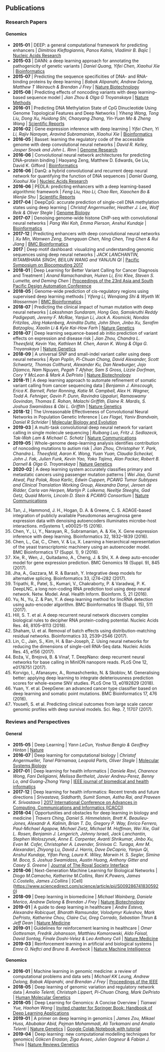 ## Publications
### Research Papers

#### Genomics
- **2015-01** | DEEP: a general computational framework for predicting enhancers | *Dimitrios Kleftogiannis,  Panos Kalnis,  Vladimir B. Bajic* | [Nucleic Acids Research](https://academic.oup.com/nar/article/43/1/e6/2902605)
- **2015-03** | DANN: a deep learning approach for annotating the pathogenicity of genetic variants | *Daniel Quang, Yifei Chen, Xiaohui Xie* | [Bioinformatics](https://academic.oup.com/bioinformatics/article/31/5/761/2748191)
- **2015-07** | Predicting the sequence specificities of DNA- and RNA-binding proteins by deep learning | *Babak Alipanahi, Andrew Delong, Matthew T Weirauch & Brendan J Frey* | [Nature Biotechnology](https://www.nature.com/articles/nbt.3300)
- **2015-08** | Predicting effects of noncoding variants with deep learning–based sequence model | *Jian Zhou & Olga G Troyanskaya* | [Nature Methods](https://www.nature.com/articles/nmeth.3547)
- **2016-01** | Predicting DNA Methylation State of CpG Dinucleotide Using Genome Topological Features and Deep Networks | *Yiheng Wang, Tong Liu, Dong Xu, Huidong Shi, Chaoyang Zhang, Yin-Yuan Mo & Zheng Wang* | [Scientific Reports](https://www.nature.com/articles/srep19598)
- **2016-02** | Gene expression inference with deep learning | *Yifei Chen, Yi Li, Rajiv Narayan, Aravind Subramanian, Xiaohui Xie* | [Bioinformatics](https://academic.oup.com/bioinformatics/article/32/12/1832/1743989)
- **2016-05** | Basset: learning the regulatory code of the accessible genome with deep convolutional neural networks | *David R. Kelley, Jasper Snoek and John L. Rinn* | [Genome Research](https://genome.cshlp.org/content/26/7/990.short)
- **2016-06** | Convolutional neural network architectures for predicting DNA–protein binding | Haoyang Zeng, Matthew D. Edwards, Ge Liu, David K. Gifford | [Bioinformatics](https://academic.oup.com/bioinformatics/article/32/12/i121/2240609)
- **2016-06** | DanQ: a hybrid convolutional and recurrent deep neural network for quantifying the function of DNA sequences | *Daniel Quang,  Xiaohui Xie* | [Nucleic Acids Research](https://academic.oup.com/nar/article/44/11/e107/2468300#96180312)
- **2016-06** | PEDLA: predicting enhancers with a deep learning-based algorithmic framework | *Feng Liu, Hao Li, Chao Ren, Xiaochen Bo & Wenjie Shu* | [Scientific Reports](https://www.nature.com/articles/srep28517)
- **2017-04** | DeepCpG: accurate prediction of single-cell DNA methylation states using deep learning | *Christof Angermueller, Heather J. Lee, Wolf Reik & Oliver Stegle* | [Genome Biology](https://genomebiology.biomedcentral.com/articles/10.1186/s13059-017-1189-z)
- **2017-07** | Denoising genome-wide histone ChIP-seq with convolutional neural networks | *Pang Wei Koh, Emma Pierson, Anshul Kundaje* | [Bioinformatics](https://academic.oup.com/bioinformatics/article/33/14/i225/3953958)
- **2017-12** | Predicting enhancers with deep convolutional neural networks | *Xu Min, Wanwen Zeng, Shengquan Chen, Ning Chen, Ting Chen & Rui Jiang* | [BMC Bioinformatics](https://bmcbioinformatics.biomedcentral.com/articles/10.1186/s12859-017-1878-3)
- **2017** | Deep motif dashboard: visualizing and understanding genomic sequences using deep neural networks | *JACK LANCHANTIN, RITAMBHARA SINGH, BEILUN WANG and YANJUN QI* | [Pacific Symposium on Biocomputing 2017](https://www.worldscientific.com/doi/abs/10.1142/9789813207813_0025)
- **2018-01** | Deep Learning for Better Variant Calling for Cancer Diagnosis and Treatment | *Anand Ramachandran, Huiren Li, Eric Klee, Steven S. Lumetta, and Deming Chen* | [Proceedings of the 23rd Asia and South Pacific Design Automation Conference](https://dl.acm.org/citation.cfm?id=3201611)
- **2018-05** | Genome-wide prediction of cis-regulatory regions using supervised deep learning methods | *Yifeng Li, Wenqiang Shi & Wyeth W. Wasserman* | [BMC Bioinformatics](https://bmcbioinformatics.biomedcentral.com/articles/10.1186/s12859-018-2187-1)
- **2018-07** | Predicting the clinical impact of human mutation with deep neural networks | *Laksshman Sundaram, Hong Gao, Samskruthi Reddy Padigepati, Jeremy F. McRae, Yanjun Li, Jack A. Kosmicki, Nondas Fritzilas, Jörg Hakenberg, Anindita Dutta, John Shon, Jinbo Xu, Serafim Batzoglou, Xiaolin Li & Kyle Kai-How Farh* | [Nature Genetics](https://www.nature.com/articles/s41588-018-0167-z)
- **2018-07** | Deep learning sequence-based ab initio prediction of variant effects on expression and disease risk | *Jian Zhou, Chandra L. Theesfeld, Kevin Yao, Kathleen M. Chen, Aaron K. Wong & Olga G. Troyanskaya* | [Nature Genetics](https://www.nature.com/articles/s41588-018-0160-6)
- **2018-09** | A universal SNP and small-indel variant caller using deep neural networks | *Ryan Poplin, Pi-Chuan Chang, David Alexander, Scott Schwartz, Thomas Colthurst, Alexander Ku, Dan Newburger, Jojo Dijamco, Nam Nguyen, Pegah T Afshar, Sam S Gross, Lizzie Dorfman, Cory Y McLean & Mark A DePristo* | [Nature Biotechnology](https://www.nature.com/articles/nbt.4235)
- **2018-11** | A deep learning approach to automate refinement of somatic variant calling from cancer sequencing data | *Benjamin J. Ainscough, Erica K. Barnell, Peter Ronning, Katie M. Campbell, Alex H. Wagner, Todd A. Fehniger, Gavin P. Dunn, Ravindra Uppaluri, Ramaswamy Govindan, Thomas E. Rohan, Malachi Griffith, Elaine R. Mardis, S. Joshua Swamidass & Obi L. Griffith* | [Nature Genetics](https://www.nature.com/articles/s41588-018-0257-y)
- **2018-12** | The Unreasonable Effectiveness of Convolutional Neural Networks in Population Genetic Inference | *Lex Flagel, Yaniv Brandvain, Daniel R Schrider* | [Molecular Biology and Evolution](https://academic.oup.com/mbe/article/36/2/220/5229930)
- **2019-03** | A multi-task convolutional deep neural network for variant calling in single molecule sequencing | *Ruibang Luo, Fritz J. Sedlazeck, Tak-Wah Lam & Michael C. Schatz* | [Nature Communications](https://www.nature.com/articles/s41467-019-09025-z)
- **2019-05** | Whole-genome deep-learning analysis identifies contribution of noncoding mutations to autism risk | *Jian Zhou, Christopher Y. Park, Chandra L. Theesfeld, Aaron K. Wong, Yuan Yuan, Claudia Scheckel, John J. Fak, Julien Funk, Kevin Yao, Yoko Tajima, Alan Packer, Robert B. Darnell & Olga G. Troyanskaya* | [Nature Genetics](https://www.nature.com/articles/s41588-019-0420-0)
- **2020-02** | A deep learning system accurately classifies primary and metastatic cancers using passenger mutation patterns | *Wei Jiao, Gurnit Atwal, Paz Polak, Rosa Karlic, Edwin Cuppen, PCAWG Tumor Subtypes and Clinical Translation Working Group, Alexandra Danyi, Jeroen de Ridder, Carla van Herpen, Martijn P. Lolkema, Neeltje Steeghs, Gad Getz, Quaid Morris, Lincoln D. Stein & PCAWG Consortium* | [Nature Communications](https://www.nature.com/articles/s41467-019-13825-8)

34. Tan, J., Hammond, J. H., Hogan, D. A. & Greene, C. S. ADAGE-based integration of publicly available Pseudomonas aeruginosa gene expression data with denoising autoencoders illuminates microbe-host interactions. mSystems 1, e00025-15 (2016).
35. Chen, Y., Li, Y., Narayan, R., Subramanian, A. & Xie, X. Gene expression inference with deep learning. Bioinformatics 32, 1832–1839 (2016).
36. Chen, L., Cai, C., Chen, V. & Lu, X. Learning a hierarchical representation of the yeast transcriptomic machinery using an autoencoder model. BMC Bioinformatics 17 (Suppl. 1), 9 (2016).
38. Xie, R., Wen, J., Quitadamo, A., Cheng, J. & Shi, X. A deep auto-encoder model for gene expression prediction. BMC Genomics 18 (Suppl. 9), 845 (2017).
39. Jha, A., Gazzara, M. R. & Barash, Y. Integrative deep models for alternative splicing. Bioinformatics 33, i274–i282 (2017).
40. Tripathi, R., Patel, S., Kumari, V., Chakraborty, P. & Varadwaj, P. K. DeepLNC, a long non-coding RNA prediction tool using deep neural network. Netw. Model. Anal. Health Inform. Bioinform. 5, 21 (2016).
41. Yu, N., Yu, Z. & Pan, Y. A deep learning method for lincRNA detection using auto-encoder algorithm. BMC Bioinformatics 18 (Suppl. 15), 511 (2017).
42. Hill, S. T. et al. A deep recurrent neural network discovers complex biological rules to decipher RNA protein-coding potential. Nucleic Acids Res. 46, 8105–8113 (2018).
44. Shaham, U. et al. Removal of batch effects using distribution-matching residual networks. Bioinformatics 33, 2539–2546 (2017).
45. Lin, C., Jain, S., Kim, H. & Bar-Joseph, Z. Using neural networks for reducing the dimensions of single-cell RNA-Seq data. Nucleic Acids Res. 45, e156 (2017).
50. Boža, V., Brejová, B. & Vinař, T. DeepNano: deep recurrent neural networks for base calling in MinION nanopore reads. PLoS One 12, e0178751 (2017).
54. Korvigo, I., Afanasyev, A., Romashchenko, N. & Skoblov, M. Generalising better: applying deep learning to integrate deleteriousness prediction scores for whole-exome SNV studies. PLoS One 13, e0192829 (2018).
55. Yuan, Y. et al. DeepGene: an advanced cancer type classifier based on deep learning and somatic point mutations. BMC Bioinformatics 17, 476 (2016).
56. Yousefi, S. et al. Predicting clinical outcomes from large scale cancer genomic profiles with deep survival models. Sci. Rep. 7, 11707 (2017).

### Reviews and Perspectives
#### General
- **2015-05** | Deep Learning | *Yann LeCun, Yoshua Bengio & Geoffrey Hinton* | [Nature](https://www.nature.com/articles/nature14539)
- **2016-07** | Deep learning for computational biology | *Christof Angermueller, Tanel Pärnamaa, Leopold Parts, Oliver Stegle* | [Molecular Systems Biology](https://www.embopress.org/doi/full/10.15252/msb.20156651)
- **2017-01** | Deep learning for health informatics | *Daniele Ravì, Charence Wong, Fani Deligianni, Melissa Berthelot, Javier Andreu-Perez, Benny Lo, and Guang-Zhong Yang* | [IEEE journal of biomedical and health informatics](https://ieeexplore.ieee.org/abstract/document/7801947)
- **2017-12** | Deep learning for health informatics: Recent trends and future directions | *Srivastava, Siddharth, Sumit Soman, Astha Rai, and Praveen K. Srivastava* | [2017 International Conference on Advances in Computing, Communications and Informatics (ICACCI)](https://ieeexplore.ieee.org/abstract/document/8126082)
- **2018-04** | Opportunities and obstacles for deep learning in biology and medicine | *Travers Ching, Daniel S. Himmelstein, Brett K. Beaulieu-Jones, Alexandr A. Kalinin, Brian T. Do, Gregory P. Way, Enrico Ferrero, Paul-Michael Agapow, Michael Zietz, Michael M. Hoffman, Wei Xie, Gail L. Rosen, Benjamin J. Lengerich, Johnny Israeli, Jack Lanchantin, Stephen Woloszynek, Anne E. Carpenter, Avanti Shrikumar, Jinbo Xu, Evan M. Cofer, Christopher A. Lavender, Srinivas C. Turaga, Amr M. Alexandari, Zhiyong Lu, David J. Harris, Dave DeCaprio, Yanjun Qi, Anshul Kundaje, Yifan Peng, Laura K. Wiley, Marwin H. S. Segler, Simina M. Boca, S. Joshua Swamidass, Austin Huang, Anthony Gitter  and Casey S. Greene* | [Journal of The Royal Society Interface](https://royalsocietypublishing.org/doi/full/10.1098/rsif.2017.0387)
- **2018-06** | Next-Generation Machine Learning for Biological Networks | *Diogo M.Camacho, Katherine M.Collins, Rani K.Powers, James C.Costello, James J.Collins* | [Cell] (https://www.sciencedirect.com/science/article/pii/S0092867418305920)
- **2018-09** | Deep learning in biomedicine | *Michael Wainberg, Daniele Merico, Andrew Delong & Brendan J Frey* | [Nature Biotechnology](https://www.nature.com/articles/nbt.4233)
- **2019-01** | A guide to deep learning in healthcare | *Andre Esteva, Alexandre Robicquet, Bharath Ramsundar, Volodymyr Kuleshov, Mark DePristo, Katherine Chou, Claire Cui, Greg Corrado, Sebastian Thrun & Jeff Dean* | [Nature Medicine](https://www.nature.com/articles/s41591-018-0316-z)
- **2019-01** | Guidelines for reinforcement learning in healthcare | *Omer Gottesman, Fredrik Johansson, Matthieu Komorowski, Aldo Faisal, David Sontag, Finale Doshi-Velez & Leo Anthony Celi* | [Nature Medicine](https://www.nature.com/articles/s41591-018-0310-5)
- **2019-03** | Reinforcement learning in artificial and biological systems | *Emre O. Neftci and Bruno B. Averbeck* | [Nature Machine Intelligence](https://www.nature.com/articles/s42256-019-0025-4.pdf?origin=ppub)

#### Genomics
- **2016-01** | Machine learning in genomic medicine: a review of computational problems and data sets | *Michael KK Leung, Andrew Delong, Babak Alipanahi, and Brendan J Frey* | [Proceedings of the IEEE](https://ieeexplore.ieee.org/abstract/document/7347331)
- **2018-05** | Deep learning of genomic variation and regulatory network data | *Amalio Telenti, Christoph Lippert, Pi-Chuan Chang, Mark DePristo* | [Human Molecular Genetics](https://academic.oup.com/hmg/article-abstract/27/Supplement_R1/R63/4966854)
- **2018-05** | Deep Learning for Genomics: A Concise Overview | *Tianwei Yue, Haohan Wang* | [Invited chapter for Springer Book: Handbook of Deep Learning Applications](https://arxiv.org/abs/1802.00810)
- **2019-01** | A primer on deep learning in genomics | *James Zou, Mikael Huss, Abubakar Abid, Pejman Mohammadi, Ali Torkamani and Amalio Telenti* | [Nature Genetics](https://www.nature.com/articles/s41588-018-0295-5) | [Google Colab Notebook with tutorial](https://colab.research.google.com/drive/17E4h5aAOioh5DiTo7MZg4hpL6Z_0FyWr)
- **2019-04** | Deep learning: new computational modelling techniques for genomics| *Gökcen Eraslan, Žiga Avsec, Julien Gagneur & Fabian J. Theis* | [Nature Reviews Genetics](https://www.nature.com/articles/s41576-019-0122-6)
